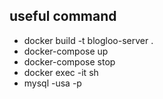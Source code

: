 ## useful command
- docker build -t blogloo-server .
- docker-compose up
- docker-compose stop
- docker exec -it <container-ID> sh
- mysql -usa -p
